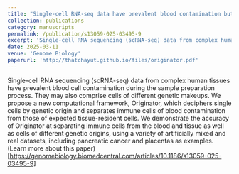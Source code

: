 ```yaml
---
title: "Single-cell RNA-seq data have prevalent blood contamination but can be rescued by Originator, a computational tool separating single-cell RNA-seq by genetic and contextual information"
collection: publications
category: manuscripts
permalink: /publication/s13059-025-03495-9
excerpt: 'Single-cell RNA sequencing (scRNA-seq) data from complex human tissues have prevalent blood cell contamination during the sample preparation process. They may also comprise cells of different genetic makeups. We propose a new computational framework, Originator, which deciphers single cells by genetic origin and separates immune cells of blood contamination from those of expected tissue-resident cells. We demonstrate the accuracy of Originator at separating immune cells from the blood and tissue as well as cells of different genetic origins, using a variety of artificially mixed and real datasets, including pancreatic cancer and placentas as examples.'
date: 2025-03-11
venue: 'Genome Biology'
paperurl: 'http://thatchayut.github.io/files/originator.pdf'
---
```

Single-cell RNA sequencing (scRNA-seq) data from complex human tissues have prevalent blood cell contamination during the sample preparation process. They may also comprise cells of different genetic makeups. We propose a new computational framework, Originator, which deciphers single cells by genetic origin and separates immune cells of blood contamination from those of expected tissue-resident cells. We demonstrate the accuracy of Originator at separating immune cells from the blood and tissue as well as cells of different genetic origins, using a variety of artificially mixed and real datasets, including pancreatic cancer and placentas as examples. (Learn more about this paper)[https://genomebiology.biomedcentral.com/articles/10.1186/s13059-025-03495-9]
